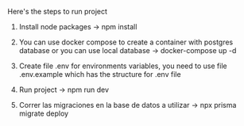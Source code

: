 Here's the steps to run project
1. Install node packages
-> npm install

2. You can use docker compose to create a container with postgres database or you can use local database
-> docker-compose up -d

3. Create file .env for environments variables, you need to use file .env.example which has the structure for .env file

4. Run project
-> npm run dev

5. Correr las migraciones en la base de datos a utilizar
-> npx prisma migrate deploy